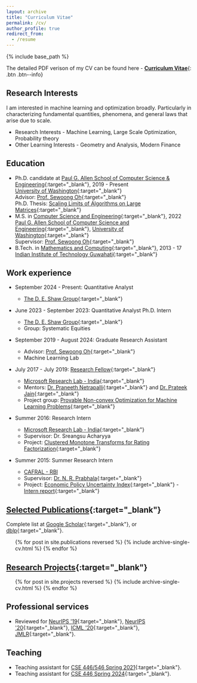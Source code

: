 ```yaml
---
layout: archive
title: "Curriculum Vitae"
permalink: /cv/
author_profile: true
redirect_from:
  - /resume
---
```


{% include base_path %}

The detailed PDF verison of my CV can be found here - [__Curriculum Vitae__](\files\Raghav_CV.pdf){: .btn .btn--info}

Research Interests
------
I am interested in machine learning and optimization broadly. Particularly in characterizing fundamental quantities, phenomena, and general laws that arise due to scale.

* Research Interests - Machine Learning, Large Scale Optimization, Probability theory
* Other Learning Interests - Geometry and Analysis, Modern Finance

Education
------
* Ph.D. candidate at [Paul G. Allen School of Computer Science & Engineering](https://www.cs.washington.edu/){:target="_blank"}, 2019 - Present<br>
[University of Washington](https://www.washington.edu/){:target="_blank"}<br>
Advisor: [Prof. Sewoong Oh](https://homes.cs.washington.edu/~sewoong/){:target="_blank"}<br>
Ph.D. Thesis: [Scaling Limits of Algorithms on Large Matrices](https://raghavsomani.github.io/projects/files/thesis.pdf){:target="_blank"}
* M.S. in [Computer Science and Engineering](https://www.cs.washington.edu/academics/phd/process#masters){:target="_blank"}, 2022<br>
[Paul G. Allen School of Computer Science and Engineering](https://www.cs.washington.edu/){:target="_blank"}, [University of Washington](https://www.washington.edu/){:target="_blank"}<br>
Supervisor: [Prof. Sewoong Oh](https://homes.cs.washington.edu/~sewoong/){:target="_blank"}
* B.Tech. in [Mathematics and Computing](https://www.iitg.ernet.in/maths/acads/btech_struct.php){:target="_blank"}, 2013 - 17<br>
[Indian Institute of Technology Guwahati](http://www.iitg.ernet.in/){:target="_blank"}


Work experience
------
* September 2024 - Present: Quantitative Analyst
  * [The D. E. Shaw Group](https://www.deshaw.com/){:target="_blank"}

* June 2023 - September 2023: Quantitative Analyst Ph.D. Intern
  * [The D. E. Shaw Group](https://www.deshaw.com/){:target="_blank"}
  * Group: Systematic Equities

* September 2019 - August 2024: Graduate Research Assistant
  * Advisor: [Prof. Sewoong Oh](https://homes.cs.washington.edu/~sewoong/){:target="_blank"}
  * Machine Learning Lab

* July 2017 - July 2019: [Research Fellow](https://www.microsoft.com/en-us/research/lab/microsoft-research-india/#!research-fellow-program){:target="_blank"}
  * [Microsoft Research Lab - India](https://www.microsoft.com/en-us/research/lab/microsoft-research-india/){:target="_blank"}
  * Mentors: [Dr. Praneeth Netrapalli](https://www.microsoft.com/en-us/research/people/praneeth/){:target="_blank"} and [Dr. Prateek Jain](https://www.microsoft.com/en-us/research/people/prajain/){:target="_blank"}
  * Project group: [Provable Non-convex Optimization for Machine Learning Problems](https://www.microsoft.com/en-us/research/project/provable-non-convex-optimization-for-machine-learning-problems/){:target="_blank"}

* Summer 2016: Research Intern
  * [Microsoft Research Lab - India](https://www.microsoft.com/en-us/research/lab/microsoft-research-india/){:target="_blank"}
  * Supervisor: Dr. Sreangsu Acharyya
  * Project: [Clustered Monotone Transforms for Rating Factorization](https://raghavsomani.github.io/projects/2018-08-16-project-2){:target="_blank"}

* Summer 2015: Summer Research Intern
  * [CAFRAL - RBI](http://www.cafral.org.in/)
  * Supervisor: [Dr. N. R. Prabhala](https://www.rhsmith.umd.edu/directory/nagpurnanand-r-prabhala){:target="_blank"}
  * Project: [Economic Policy Uncertainty Index](https://raghavsomani.github.io/projects/2015-07-20-project-1){:target="_blank"} - [Intern report](https://drive.google.com/file/d/0B9-6pftL99HLaGNHSlo1bUcxTU0/view?usp=sharing){:target="_blank"}


[Selected Publications](https://raghavsomani.github.io/publications/){:target="_blank"}
------
  
Complete list at [Google Scholar](https://scholar.google.com/citations?hl=en&user=0M99MEYAAAAJ&view_op=list_works&sortby=pubdate){:target="_blank"}, or [dblp](https://dblp.org/pers/hd/s/Somani:Raghav){:target="_blank"}.

  <ul>{% for post in site.publications reversed %}
    {% include archive-single-cv.html %}
  {% endfor %}</ul>


[Research Projects](https://raghavsomani.github.io/projects/){:target="_blank"}
------

  <ul>{% for post in site.projects reversed %}
    {% include archive-single-cv.html %}
  {% endfor %}</ul>

Professional services
------
* Reviewed for [NeurIPS '19](https://neurips.cc/Conferences/2019){:target="_blank"}, [NeurIPS '20](https://neurips.cc/Conferences/2020){:target="_blank"}, [ICML '20](https://icml.cc/Conferences/2020){:target="_blank"}, [JMLR](https://jmlr.csail.mit.edu/){:target="_blank"}.

<!-- Talks
======
  <ul>{% for post in site.talks %}
    {% include archive-single-talk-cv.html %}
  {% endfor %}</ul>
-->
  
Teaching
------
* Teaching assistant for [CSE 446/546 Spring 2021](https://courses.cs.washington.edu/courses/cse446/21sp/){:target="_blank"}.
* Teaching assistant for [CSE 446 Spring 2024](https://courses.cs.washington.edu/courses/cse446/24sp/){:target="_blank"}.

<!-- 
<ul>{% for post in site.teaching %}
    {% include archive-single-cv.html %}
  {% endfor %}</ul>
-->

<!--
Service and leadership
======
* Currently signed in to 43 different slack teams
 -->
